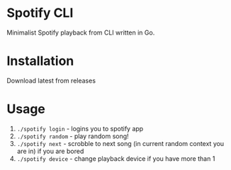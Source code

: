 # Spotify CLI

Minimalist Spotify playback from CLI written in Go.

# Installation

Download latest from releases

# Usage

1. `./spotify login` - logins you to spotify app
2. `./spotify random` - play random song!
3. `./spotify next` - scrobble to next song (in current random context you are in) if you are bored
4. `./spotify device` - change playback device if you have more than 1